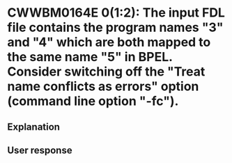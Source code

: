 # CWWBM0164E 0(1:2): The input FDL file contains the program names "3" and "4" which are both mapped to the same name "5" in BPEL. Consider switching off the "Treat name conflicts as errors" option (command line option "-fc").

## Explanation

## User response